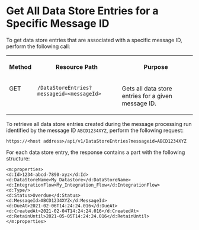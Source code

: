 <!-- loio7de679dd0e5e41c0873195d31eb3d020 -->

# Get All Data Store Entries for a Specific Message ID



To get data store entries that are associated with a specific message ID, perform the following call:


<table>
<tr>
<th valign="top">

Method



</th>
<th valign="top">

Resource Path



</th>
<th valign="top">

Purpose



</th>
</tr>
<tr>
<td valign="top">

GET



</td>
<td valign="top">

 `​/DataStoreEntries?messageid=<messageId>` 



</td>
<td valign="top">

Gets all data store entries for a given message ID.



</td>
</tr>
</table>

To retrieve all data store entries created during the message processing run identified by the message ID `ABCD1234XYZ`, perform the following request:

`https://<host address>/api/v1​/DataStoreEntries?messageid=ABCD1234XYZ`

For each data store entry, the response contains a part with the following structure:

```
<m:properties>
<d:Id>1234-abcd-7890-xyz</d:Id>
<d:DataStoreName>My_Datastore</d:DataStoreName>
<d:IntegrationFlow>My_Integration_Flow</d:IntegrationFlow>
<d:Type/>
<d:Status>Overdue</d:Status>
<d:MessageId>ABCD1234XYZ</d:MessageId>
<d:DueAt>2021-02-06T14:24:24.016</d:DueAt>
<d:CreatedAt>2021-02-04T14:24:24.016</d:CreatedAt>
<d:RetainUntil>2021-05-05T14:24:24.016</d:RetainUntil>
</m:properties>

```


